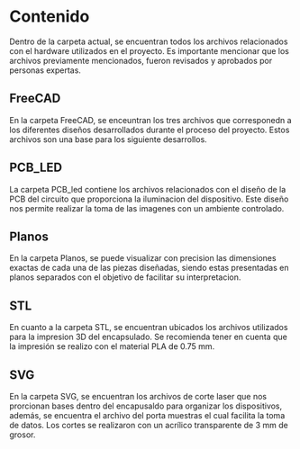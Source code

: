 # Contenido
Dentro de la carpeta actual, se encuentran todos los archivos relacionados con el hardware utilizados en el proyecto. Es importante mencionar que los archivos previamente mencionados, fueron revisados y aprobados por personas expertas. 

## FreeCAD
En la carpeta FreeCAD, se enceuntran los tres archivos que corresponedn a los diferentes diseños desarrollados durante el proceso del proyecto. Estos archivos son una base para los siguiente desarrollos. 

## PCB_LED
La carpeta PCB_led contiene los archivos relacionados con el diseño de la PCB del circuito que proporciona la iluminacion del dispositivo. Este diseño nos permite realizar la toma de las imagenes con un ambiente controlado. 

## Planos
En la carpeta Planos, se puede visualizar con precision las dimensiones exactas de cada una de las piezas diseñadas, siendo estas presentadas en planos separados con el objetivo de facilitar su interpretacion. 

## STL
En cuanto a la carpeta STL, se encuentran ubicados los archivos utilizados para la impresion 3D del encapsulado. Se recomienda tener en cuenta que la impresión se realizo con el material PLA de 0.75 mm. 

## SVG
En la carpeta SVG, se encuentran los archivos de corte laser que nos prorcionan bases dentro del encapusaldo para organizar los dispositivos, además, se encuentra el archivo del porta muestras el cual facilita la toma de datos. Los cortes se realizaron con un acrílico transparente de 3 mm de grosor. 
